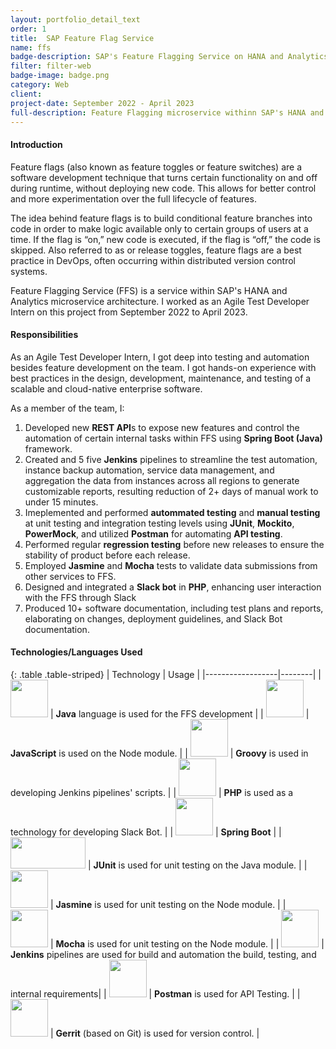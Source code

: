 ```yaml
---
layout: portfolio_detail_text
order: 1
title:  SAP Feature Flag Service
name: ffs
badge-description: SAP's Feature Flagging Service on HANA and Analytics product.
filter: filter-web
badge-image: badge.png
category: Web
client:
project-date: September 2022 - April 2023
full-description: Feature Flagging microservice withinn SAP's HANA and Analytics organization.
---
```

#### Introduction
Feature flags (also known as feature toggles or feature switches) are a software development technique that turns certain functionality on and off during runtime, without deploying new code. This allows for better control and more experimentation over the full lifecycle of features.

The idea behind feature flags is to build conditional feature branches into code in order to make logic available only to certain groups of users at a time. If the flag is “on,” new code is executed, if the flag is “off,” the code is skipped. Also referred to as or release toggles, feature flags are a best practice in DevOps, often occurring within distributed version control systems.

Feature Flagging Service (FFS) is a service within SAP's HANA and Analytics microservice architecture. I worked as an Agile Test Developer Intern on this project from September 2022 to April 2023. 

#### Responsibilities
As an Agile Test Developer Intern, I got deep into testing and automation besides feature development on the team. I got hands-on experience with best practices in the design, development, maintenance, and testing of a scalable and cloud-native enterprise software. 

As a member of the team, I:
1. Developed new **REST API**s to expose new features and control the automation of certain internal tasks within FFS using **Spring Boot (Java)** framework.
2. Created and 5 five **Jenkins** pipelines to streamline the test automation, instance backup automation, service data management, and aggregation the data from instances across all regions to generate customizable reports, resulting reduction of 2+ days of manual work to under 15 minutes. 
3. Imeplemented and performed **autommated testing** and **manual testing** at unit testing and integration testing levels using **JUnit**, **Mockito**, **PowerMock**, and utilized **Postman** for automating **API testing**.
4. Performed regular **regression testing** before new releases to ensure the stability of product before each release.
5. Employed **Jasmine** and **Mocha** tests to validate data submissions from other services to FFS.
6. Designed and integrated a **Slack bot** in **PHP**, enhancing user interaction with the FFS through Slack
6. Produced 10+ software documentation, including test plans and reports, elaborating on changes, deployment guidelines, and Slack Bot documentation.

#### Technologies/Languages Used

{: .table .table-striped}
| Technology | Usage |
|------------------|--------|
| <img src="{{'assets/img/portfolio/technologies/java.png' | relative_url}}" width="60" height="60"> | **Java** language is used for the FFS development |
| <img src="{{'assets/img/portfolio/technologies/js.png' | relative_url}}" width="60" height="60"> | **JavaScript** is used on the Node module. |
| <img src="{{'assets/img/portfolio/technologies/groovy.png' | relative_url}}" width="60" height="60"> | **Groovy** is used in developing Jenkins pipelines' scripts. |
| <img src="{{'assets/img/portfolio/technologies/php.svg' | relative_url}}" width="60" height="60"> | **PHP** is used as a technology for developing Slack Bot. |
| <img src="{{'assets/img/portfolio/technologies/spring-boot.png' | relative_url}}" width="60" height="60"> | **Spring Boot** |
| <img src="{{'assets/img/portfolio/technologies/junit5.png' | relative_url}}" width="120" height="50"> | **JUnit** is used for unit testing on the Java module. |
| <img src="{{'assets/img/portfolio/technologies/jasmine.png' | relative_url}}" width="60" height="60"> | **Jasmine** is used for unit testing on the Node module. |
| <img src="{{'assets/img/portfolio/technologies/mocha.svg' | relative_url}}" width="60" height="60"> | **Mocha** is used for unit testing on the Node module. |
| <img src="{{'assets/img/portfolio/technologies/jenkins.png' | relative_url}}" width="60" height="60"> | **Jenkins** pipelines are used for build and automation the build, testing, and internal requirements|
| <img src="{{'assets/img/portfolio/technologies/postman.svg' | relative_url}}" width="60" height="60"> | **Postman** is used for API Testing. |
| <img src="{{'assets/img/portfolio/technologies/gerrit.png' | relative_url}}" width="60" height="60"> | **Gerrit** (based on Git) is used for version control. |